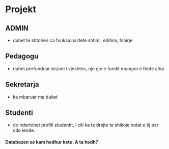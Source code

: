 # Projekt
## ADMIN ##
  * duhet te shtohen ca funksionalitete shtimi, editimi, fshirje
## Pedagogu ## 
  * duhet perfunduar sezoni i vjeshtes, nje gje e fundit mungon e thote alba
## Sekretarja ##
  * ka mbaruar me duket
## Studenti ##
  * do ndertohet profili studentit, i cili ka te drejte te shikoje notat e tij per cdo lende. 
  
  
#### Databazen se kam hedhur ketu. A ta hedh? ####
